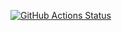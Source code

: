 [![GitHub Actions Status](https://github.com/scharfy/BMICalculator/actions/workflows/github-actions.yml/badge.svg)](https://github.com/scharfy/BMICalculator/actions/workflows/github-actions.yml)